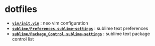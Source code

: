 # dotfiles

- **[`vim/init.vim`](vim/init.vim)** : neo vim configuration
- **[`sublime/Preferences.sublime-settings`](sublime/Preferences.sublime-settings)** : sublime text preferences
- **[`sublime/Package_Control.sublime-settings`](sublime/Package_Control.sublime-settings)** : sublime text package control list
